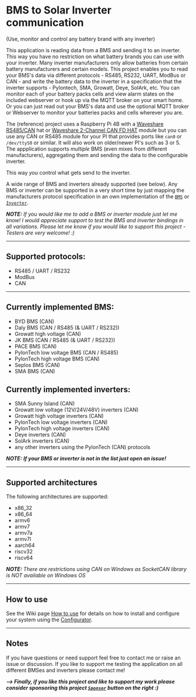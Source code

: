 # BMS to Solar Inverter communication
(Use, monitor and control any battery brand with any inverter)

This application is reading data from a BMS and sending it to an inverter. This way you have no restriction on what battery brands you can use with your inverter. 
Many inverter manufacturers only allow batteries from certain battery manufacturers and certain models.
This project enables you to read your BMS's data via different protocols - RS485, RS232, UART, ModBus or CAN - and write the battery data to the inverter in a specification that the inverter supports - Pylontech, SMA, Growatt, Deye, SolArk, etc.
You can monitor each of your battery packs cells and view alarm states on the included webserver or hook up via the MQTT broker on your smart home.
Or you can just read out your BMS's data and use the optional MQTT broker or Webserver to monitor your batteries packs and cells wherever you are.

The (reference) project uses a Raspberry Pi 4B with a [Waveshare RS485/CAN](https://www.waveshare.com/rs485-can-hat.htm) hat or [Waveshare 2-Channel CAN FD HAT](https://www.waveshare.com/2-ch-can-fd-hat.htm) module but you can use any CAN or RS485 module for your PI that provides ports like `can0` or `/dev/ttyS0` or similar. It will also work on older/newer PI's such as 3 or 5.
The appplication supports _multiple_ BMS (even mixes from different manufacturers), aggregating them and sending the data to the configurable inverter.

This way _you_ control what gets send to the inverter.


A wide range of BMS and inverters already supported (see below). Any BMS or inverter can be supported in a very short time by just mapping the manufacturers protocol specification in an own implementation of the [`BMS`](https://github.com/ai-republic/bms-to-inverter/blob/main/core-api/src/main/java/com/airepublic/bmstoinverter/core/BMS.java) or [`Inverter`](https://github.com/ai-republic/bms-to-inverter/blob/main/core-api/src/main/java/com/airepublic/bmstoinverter/core/Inverter.java).

_**NOTE:** If you would like me to add a BMS or inverter module just let me know! I would appreciate support to test the BMS and inverter bindings in all variations. Please let me know if you would like to support this project - Testers are very welcome! :)_

----------

## Supported protocols:
* RS485 / UART / RS232
* ModBus
* CAN

----------

## Currently implemented BMS:
* BYD BMS (CAN)
* Daly BMS (CAN / RS485 (& UART / RS232))
* Growatt high voltage (CAN)
* JK BMS (CAN / RS485 (& UART / RS232))
* PACE BMS (CAN)
* PylonTech low voltage BMS (CAN / RS485)
* PylonTech high voltage BMS (CAN)
* Seplos BMS (CAN)
* SMA BMS (CAN)

## Currently implemented inverters:
* SMA Sunny Island (CAN)
* Growatt low voltage (12V/24V/48V) inverters (CAN)
* Growatt high voltage inverters (CAN)
* PylonTech low voltage inverters (CAN)
* PylonTech high voltage inverters (CAN)
* Deye inverters (CAN)
* SolArk inverters (CAN)
* any other inverters using the PylonTech (CAN) protocols


_**NOTE:** **If your BMS or inverter is not in the list just open an issue!**_

----------

## Supported architectures

The following architectures are supported:
* x86_32 
* x86_64
* armv6
* armv7
* armv7a
* armv7l 
* aarch64
* riscv32
* riscv64

_**NOTE:** There are restrictions using CAN on Windows as SocketCAN library is *NOT* available on Windows OS_

----------

## How to use

See the Wiki page [How to use](https://github.com/ai-republic/bms-to-inverter/wiki/How-to-use) for details on how to install and configure your system using the [Configurator](https://github.com/ai-republic/bms-to-inverter/blob/main/configurator/current/configurator.jar).

----------

## Notes
If you have questions or need support feel free to contact me or raise an issue or discussion.
If you like to support me testing the application on all different BMSes and inverters please contact me!

_**--> Finally, if you like this project and like to support my work please consider sponsoring this project [`Sponsor`](https://github.com/sponsors/ai-republic) button on the right :)**_

